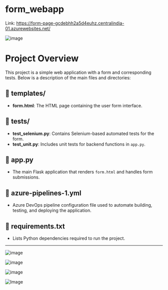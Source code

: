 # form_webapp

Link: https://form-page-gcdebhh2a5d4euhz.centralindia-01.azurewebsites.net/

![image](https://github.com/user-attachments/assets/8624a0b6-39b9-417c-a573-a469256a3968)

# Project Overview
This project is a simple web application with a form and corresponding tests. Below is a description of the main files and directories:

## 📁 templates/
- **form.html**: The HTML page containing the user form interface.

## 📁 tests/
- **test_selenium.py**: Contains Selenium-based automated tests for the form.
- **test_unit.py**: Includes unit tests for backend functions in `app.py`.

## 📄 app.py
- The main Flask application that renders `form.html` and handles form submissions.

## 📄 azure-pipelines-1.yml
- Azure DevOps pipeline configuration file used to automate building, testing, and deploying the application.

## 📄 requirements.txt
- Lists Python dependencies required to run the project.



---

![image](https://github.com/user-attachments/assets/b03ba0b1-6177-42ca-85e6-9f13fd5d90e3)

![image](https://github.com/user-attachments/assets/0e5cea07-edcc-4359-9ca2-4df9809d187e)

![image](https://github.com/user-attachments/assets/4a9f187f-3a47-4d19-a224-da302518fe04)

![Image](https://github.com/user-attachments/assets/35a69657-9cc6-4e3e-a2a4-608c08ea977f)

